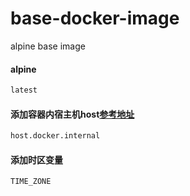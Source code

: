 # base-docker-image
alpine base image

#### alpine 
```bash
latest
```

#### 添加容器内宿主机host[参考地址](https://github.com/docker/for-linux/issues/264)

```bash
host.docker.internal
```

#### 添加时区变量
```bash
TIME_ZONE
```